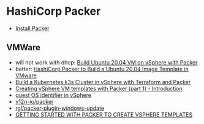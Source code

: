 # HashiCorp Packer

- [Install Packer](https://learn.hashicorp.com/tutorials/packer/get-started-install-cli)

## VMWare

- will not work with dhcp: [Build Ubuntu 20.04 VM on vSphere with Packer](https://virtjo.com/2020/build-ubuntu-vm-with-packer-on-vsphere/)
- better: [HashiCorp Packer to Build a Ubuntu 20.04 Image Template in VMware](https://tekanaid.com/posts/hashicorp-packer-build-ubuntu20-04-vmware)
- [Build a Kubernetes k3s Cluster in vSphere with Terraform and Packer](https://tekanaid.com/posts/build-a-kubernetes-k3s-cluster-in-vsphere-with-terraform-and-packer)
- [Creating vSphere VM templates with Packer (part 1) - Introduction](https://blog.v12n.io/creating-vsphere-vm-templates-with-packer-part-1/)
- [guest OS identifier in vSphere](https://vdc-download.vmware.com/vmwb-repository/dcr-public/da47f910-60ac-438b-8b9b-6122f4d14524/16b7274a-bf8b-4b4c-a05e-746f2aa93c8c/doc/vim.vm.GuestOsDescriptor.GuestOsIdentifier.html)
- [v12n-io/packer](https://github.com/v12n-io/packer)
- [rgl/packer-plugin-windows-update](https://github.com/rgl/packer-plugin-windows-update/releases)
- [GETTING STARTED WITH PACKER TO CREATE VSPHERE TEMPLATES](https://stephanmctighe.com/2021/06/15/getting-started-with-packer-to-create-vsphere-templates-part-1/)